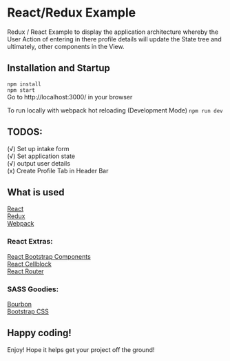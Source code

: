 # React/Redux Example
Redux / React Example to display the application architecture whereby the User Action of entering in there profile details will update the State tree and ultimately, other components in the View.

## Installation and Startup
`npm install`<br>
`npm start`<br>
Go to http://localhost:3000/ in your browser

To run locally with webpack hot reloading (Development Mode)
`npm run dev`

## TODOS:
(√) Set up intake form<br>
(√) Set application state<br>
(√) output user details<br>
(x) Create Profile Tab in Header Bar

## What is used
[React](facebook.github.io/react/)<br>
[Redux](http://redux.js.org/)<br>
[Webpack](webpack.github.io)<br>
### React Extras:
[React Bootstrap Components](https://react-bootstrap.github.io/components)<br>
[React Cellblock](https://github.com/dowjones/react-cellblock)<br>
[React Router](https://github.com/reactjs/react-router)<br>
### SASS Goodies:
[Bourbon](http://bourbon.io/)<br>
[Bootstrap CSS](http://bourbon.io/)<br>


## Happy coding!
Enjoy! Hope it helps get your project off the ground!
